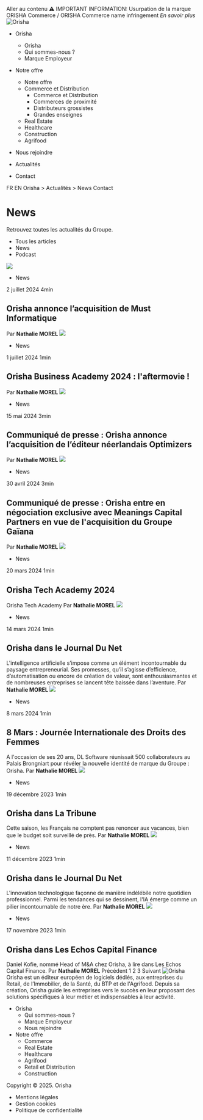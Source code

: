 Aller au contenu 
⚠️ IMPORTANT INFORMATION: Usurpation de la marque ORISHA Commerce / ORISHA Commerce name infringement _En savoir plus_
![Orisha](https://www.orisha.com/app/uploads/2023/10/cropped-ORISHA_LOGOTYPE_GROUPE_SIGNATURE_EXECUTE_NEGATIF_RVB.png)
  * Orisha 
    * Orisha 
    * Qui sommes-nous ?
    * Marque Employeur
  * Notre offre 
    * Notre offre 
    * Commerce et Distribution 
      * Commerce et Distribution 
      * Commerces de proximité
      * Distributeurs grossistes
      * Grandes enseignes
    * Real Estate
    * Healthcare
    * Construction
    * Agrifood
  * Nous rejoindre
  * Actualités


  * Contact 


FR EN
Orisha > Actualités > News
Contact
# News
Retrouvez toutes les actualités du Groupe.
  * Tous les articles
  * News
  * Podcast


![](https://www.orisha.com/app/uploads/2024/07/Must-242x370.png)
  * News


2 juillet 2024 
4min
## Orisha annonce l’acquisition de Must Informatique
Par **Nathalie MOREL**
![](https://www.orisha.com/app/uploads/2024/07/OBAblog-242x370.png)
  * News


1 juillet 2024 
1min
## Orisha Business Academy 2024 : l'aftermovie !
Par **Nathalie MOREL**
![](https://www.orisha.com/app/uploads/2024/05/optimscreen-1-242x370.png)
  * News


15 mai 2024 
3min
## Communiqué de presse : Orisha annonce l’acquisition de l’éditeur néerlandais Optimizers
Par **Nathalie MOREL**
![](https://www.orisha.com/app/uploads/2024/04/Capture-decran-2024-04-30-120712-242x370.png)
  * News


30 avril 2024 
3min
## Communiqué de presse : Orisha entre en négociation exclusive avec Meanings Capital Partners en vue de l'acquisition du Groupe Gaïana
Par **Nathalie MOREL**
![](https://www.orisha.com/app/uploads/2024/03/IMG_2035-242x370.jpg)
  * News


20 mars 2024 
1min
## Orisha Tech Academy 2024
Orisha Tech Academy
Par **Nathalie MOREL**
![](https://www.orisha.com/app/uploads/2023/12/Aymeric-THAS-PINOT-1865-scaled.jpg)
  * News


14 mars 2024 
1min
## Orisha dans le Journal Du Net
L'intelligence artificielle s’impose comme un élément incontournable du paysage entrepreneurial. Ses promesses, qu’il s’agisse d’efficience, d’automatisation ou encore de création de valeur, sont enthousiasmantes et de nombreuses entreprises se lancent tête baissée dans l’aventure.
Par **Nathalie MOREL**
![](https://www.orisha.com/app/uploads/2024/03/fondvideo-242x370.png)
  * News


8 mars 2024 
1min
## 8 Mars : Journée Internationale des Droits des Femmes
A l'occasion de ses 20 ans, DL Software réunissait 500 collaborateurs au Palais Brongniart pour révéler la nouvelle identité de marque du Groupe : Orisha.
Par **Nathalie MOREL**
![](https://www.orisha.com/app/uploads/2023/12/photolatribune.png)
  * News


19 décembre 2023 
1min
## Orisha dans La Tribune
Cette saison, les Français ne comptent pas renoncer aux vacances, bien que le budget soit surveillé de près.
Par **Nathalie MOREL**
![](https://www.orisha.com/app/uploads/2023/12/Aymeric-THAS-PINOT-1865-scaled.jpg)
  * News


11 décembre 2023 
1min
## Orisha dans le Journal Du Net
L'innovation technologique façonne de manière indélébile notre quotidien professionnel. Parmi les tendances qui se dessinent, l'IA émerge comme un pilier incontournable de notre ère. 
Par **Nathalie MOREL**
![](https://www.orisha.com/app/uploads/2023/11/danwebsite.png)
  * News


17 novembre 2023 
1min
## Orisha dans Les Echos Capital Finance
Daniel Kofie, nommé Head of M&A chez Orisha, à lire dans Les Echos Capital Finance.
Par **Nathalie MOREL**
Précédent 1 2 3 Suivant
![Orisha](https://www.orisha.com/app/uploads/2023/10/cropped-ORISHA_LOGOTYPE_GROUPE_SIGNATURE_EXECUTE_NEGATIF_RVB.png)
Orisha est un éditeur européen de logiciels dédiés, aux entreprises du Retail, de l’Immobilier, de la Santé, du BTP et de l'Agrifood. Depuis sa création, Orisha guide les entreprises vers le succès en leur proposant des solutions spécifiques à leur métier et indispensables à leur activité. 
  * Orisha 
    * Qui sommes-nous ? 
    * Marque Employeur 
    * Nous rejoindre 
  * Notre offre 
    * Commerce 
    * Real Estate 
    * Healthcare 
    * Agrifood 
    * Retail et Distribution 
    * Construction 


Copyright © 2025. Orisha
  * Mentions légales 
  * Gestion cookies 
  * Politique de confidentialité 


